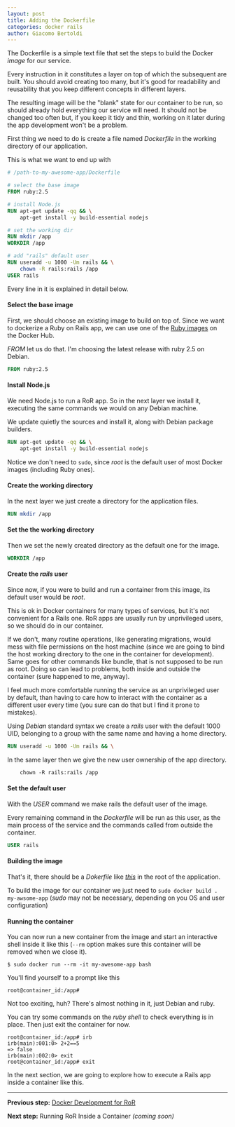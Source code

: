 ```yaml
---
layout: post
title: Adding the Dockerfile
categories: docker rails
author: Giacomo Bertoldi
---
```


The Dockerfile is a simple text file that set the steps to build the Docker _image_ for our service.

Every instruction in it constitutes a layer on top of which the subsequent are built.
You should avoid creating too many, but it's good for readability and reusability that you keep different concepts in different layers.

The resulting image will be the "blank" state for our container to be run, so should already hold everything our service will need. It should not be changed too often but, if you keep it tidy and thin, working on it later during the app development won't be a problem.

First thing we need to do is create a file named _Dockerfile_ in the working directory of our application.

This is what we want to end up with
```Dockerfile
# /path-to-my-awesome-app/Dockerfile

# select the base image
FROM ruby:2.5

# install Node.js
RUN apt-get update -qq && \
    apt-get install -y build-essential nodejs

# set the working dir
RUN mkdir /app
WORKDIR /app

# add "rails" default user
RUN useradd -u 1000 -Um rails && \
    chown -R rails:rails /app
USER rails
```

Every line in it is explained in detail below.


#### Select the base image

First, we should choose an existing image to build on top of.
Since we want to dockerize a Ruby on Rails app, we can use one of the [Ruby images](ciao) on the Docker Hub.

_FROM_ let us do that.
I'm choosing the latest release with ruby 2.5 on Debian.
```Dockerfile
FROM ruby:2.5
```


#### Install Node.js

We need Node.js to run a RoR app.
So in the next layer we install it, executing the same commands we would on any Debian machine.

We update quietly the sources and install it, along with Debian package builders.
```Dockerfile
RUN apt-get update -qq && \
    apt-get install -y build-essential nodejs
```

Notice we don't need to ```sudo```, since _root_ is the default user of most Docker images (including Ruby ones).


#### Create the working directory

In the next layer we just create a directory for the application files.
```Dockerfile
RUN mkdir /app
```


#### Set the the working directory

Then we set the newly created directory as the default one for the image.
```Dockerfile
WORKDIR /app
```


#### Create the _rails_ user

Since now, if you were to build and run a container from this image, its default user would be _root_.

This is ok in Docker containers for many types of services, but it's not convenient for a Rails one.
RoR apps are usually run by unprivileged users, so we should do in our container.

If we don't, many routine operations, like generating migrations, would mess with file permissions on the host machine
(since we are going to bind the host working directory to the one in the container for development).
Same goes for other commands like bundle, that is not supposed to be run as root. Doing so can lead to problems, both inside and outside the container (sure happened to me, anyway).

I feel much more comfortable running the service as an unprivileged user by default, than having to care how to interact with the container as a different user every time
(you sure can do that but I find it prone to mistakes).

Using _Debian_ standard syntax we create a _rails_  user with the default 1000 UID, belonging to a group with the same name and having a home directory. 
```Dockerfile
RUN useradd -u 1000 -Um rails && \
```
In the same layer then we give the new user ownership of the app directory.
```Dockerfile
    chown -R rails:rails /app
```

#### Set the default user

With the _USER_ command we make rails the default user of the image.

Every remaining command in the _Dockerfile_ will be run as this user,
as the main process of the service and the commands called from outside the container.
```Dockerfile
USER rails
```

#### Building the image

That's it, there should be a _Dokerfile_ like [_this_](https://github.com/rubynetti/ror-docker-templates/blob/master/basic/Dockerfile) in the root of the application.

To build the image for our container we just need to ```sudo docker build . my-awsome-app```
(_sudo_ may not be necessary, depending on you OS and user configuration)


#### Running the container

You can now run a new container from the image and start an interactive shell inside it like this
(```--rm``` option makes sure this container will be removed when we close it).
```
$ sudo docker run --rm -it my-awesome-app bash
```
You'll find yourself to a prompt like this
```
root@container_id:/app#
```

Not too exciting, huh?
There's almost nothing in it, just Debian and ruby.

You can try some commands on the _ruby shell_ to check everything is in place.
Then just exit the container for now.
```
root@container_id:/app# irb
irb(main):001:0> 2+2==5
=> false
irb(main):002:0> exit
root@container_id:/app# exit
```

In the next section, we are going to explore how to execute a Rails app inside a container like this.


<hr/>

**Previous step:**
[Docker Development for RoR](/_posts/2018-04-13-docker-rails-development.md)

**Next step:**
Running RoR Inside a Container _(coming soon)_
